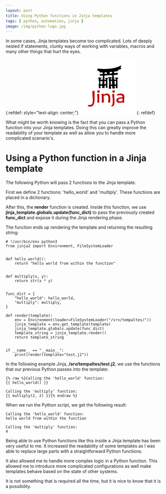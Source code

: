 ```yaml
---
layout: post
title: Using Python functions in Jinja templates
tags: [ python, automation, jinja ]
image: /img/python-logo.jpg
---
```


In some cases, Jinja templates become too complicated. Lots of deeply nested if statements, clunky ways of working with variables, macros and many other things that hurt the eyes.

{:refdef: style="text-align: center;"}
![Jinja logo](/img/jinja_logo.png "Jinja logo")
{: refdef}


What might be worth knowing is the fact that you can pass a Python function into your Jinja templates. Doing this can greatly improve the readability of your template as well as allow you to handle more complicated scenario's.


# Using a Python function in a Jinja template

The following Python will pass 2 functions to the Jinja template.

First we define 2 functions: 'hello_world' and 'multiply'. These functions are placed in a dictionary.

After this, the <b>render</b> function is created. Inside this function, we use <b>jinja_template.globals.update(func_dict)</b> to pass the previously created <b>func_dict</b> and expose it during the Jinja rendering phase. 

The function ends up rendering the template and returning the resulting string:


<pre style="font-size:12px">
# !/usr/bin/env python3
from jinja2 import Environment, FileSystemLoader


def hello_world():
    return "hello world from within the function"


def multiply(x, y):
    return str(x * y)


func_dict = {
    "hello_world": hello_world,
    "multiply": multiply,
}

def render(template):
    env = Environment(loader=FileSystemLoader("/srv/tempaltes/"))
    jinja_template = env.get_template(template)
    jinja_template.globals.update(func_dict)
    template_string = jinja_template.render()
    return template_string


if __name__ == "__main__":
    print(render(template="test.j2"))
</pre>

In the following example Jinja, <b>/srv/tempaltes/test.j2</b>, we use the functions that our previous Python passes into the template:

<pre style="font-size:12px">
{% raw %}Calling the 'hello_world' function:
{{ hello_world() }}

Calling the 'multiply' function:
{{ multiply(2, 2) }}{% endraw %}
</pre>

When we run the Python script, we get the following result:

<pre style="font-size:12px">
Calling the 'hello_world' function:
hello world from within the function

Calling the 'multiply' function:
4
</pre>


Being able to use Python functions like this inside a Jinja template has been very useful to me. It increased the readability of some templates as I was able to replace large parts with a straightforward Python functions. 

It also allowed me to handle more complex logic in a Python function. This allowed me to introduce more complicated configurations as well make templates behave based on the state of other systems. 

It is not something that is required all the time, but it is nice to know that it is a possibility.

